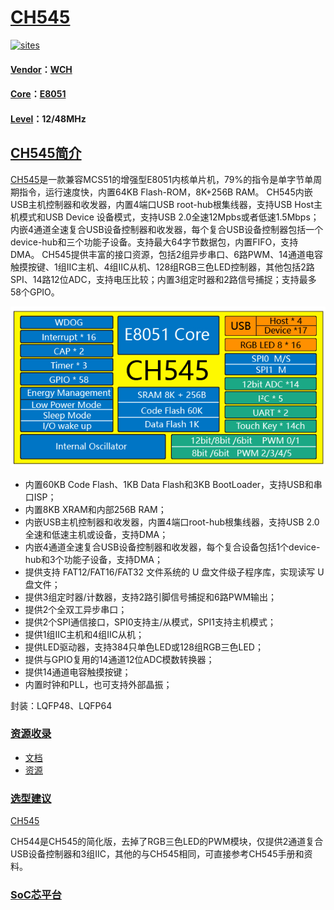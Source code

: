 ﻿# [CH545](https://github.com/SoCXin/CH545)

[![sites](http://182.61.61.133/link/resources/SoC.png)](http://www.SoC.Xin)

#### [Vendor](https://github.com/SoCXin/Vendor)：[WCH](https://github.com/SoCXin/WCH)
#### [Core](https://github.com/SoCXin/8051)：[E8051](https://github.com/SoCXin/8051)
#### [Level](https://github.com/SoCXin/Level)：12/48MHz

## [CH545简介](https://github.com/SoCXin/CH545/wiki)

[CH545](https://github.com/SoCXin/CH545)是一款兼容MCS51的增强型E8051内核单片机，79%的指令是单字节单周期指令，运行速度快，内置64KB Flash-ROM，8K+256B RAM。
CH545内嵌USB主机控制器和收发器，内置4端口USB root-hub根集线器，支持USB Host主机模式和USB Device 设备模式，支持USB 2.0全速12Mpbs或者低速1.5Mbps；内嵌4通道全速复合USB设备控制器和收发器，每个复合USB设备控制器包括一个device-hub和三个功能子设备。支持最大64字节数据包，内置FIFO，支持DMA。
CH545提供丰富的接口资源，包括2组异步串口、6路PWM、14通道电容触摸按键、1组IIC主机、4组IIC从机、128组RGB三色LED控制器，其他包括2路SPI、14路12位ADC，支持电压比较；内置3组定时器和2路信号捕捉；支持最多58个GPIO。

[![sites](docs/CH545.png)](http://www.wch.cn/products/CH545.html)


* 内置60KB Code Flash、1KB Data Flash和3KB BootLoader，支持USB和串口ISP；
* 内置8KB XRAM和内部256B RAM；
* 内嵌USB主机控制器和收发器，内置4端口root-hub根集线器，支持USB 2.0全速和低速主机或设备，支持DMA；
* 内嵌4通道全速复合USB设备控制器和收发器，每个复合设备包括1个device-hub和3个功能子设备，支持DMA；
* 提供支持 FAT12/FAT16/FAT32 文件系统的 U 盘文件级子程序库，实现读写 U 盘文件；
* 提供3组定时器/计数器，支持2路引脚信号捕捉和6路PWM输出；
* 提供2个全双工异步串口；
* 提供2个SPI通信接口，SPI0支持主/从模式，SPI1支持主机模式；
* 提供1组IIC主机和4组IIC从机；
* 提供LED驱动器，支持384只单色LED或128组RGB三色LED；
* 提供与GPIO复用的14通道12位ADC模数转换器；
* 提供14通道电容触摸按键；
* 内置时钟和PLL，也可支持外部晶振；

封装：LQFP48、LQFP64

### [资源收录](https://github.com/SoCXin/CH545)

* [文档](docs/)
* [资源](src/)

### [选型建议](https://github.com/SoCXin)

[CH545](https://github.com/SoCXin/CH545)

CH544是CH545的简化版，去掉了RGB三色LED的PWM模块，仅提供2通道复合USB设备控制器和3组IIC，其他的与CH545相同，可直接参考CH545手册和资料。

###  [SoC芯平台](http://www.SoC.Xin)
